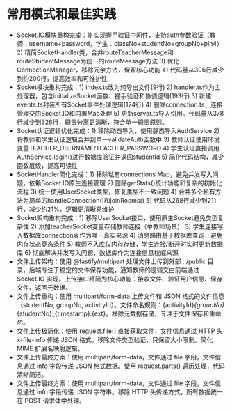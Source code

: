 # 常用模式和最佳实践
- Socket.IO模块重构完成：1) 实现握手验证中间件，支持auth参数验证（教师：username+password，学生：classNo+studentNo+groupNo+pin4）2) 精简SocketHandler类，合并routeTeacherMessage和routeStudentMessage为统一的routeMessage方法 3) 优化ConnectionManager，移除冗余方法，保留核心功能 4) 代码量从306行减少到约200行，提高效率和可维护性
- Socket模块重构完成：1) index.ts改为纯导出文件(9行) 2) handler.ts作为主处理器，包含initializeSocket函数、握手验证和协调逻辑(193行) 3) 新建events.ts封装所有Socket事件处理逻辑(124行) 4) 删除connection.ts，连接管理交由Socket.IO和内置Map处理 5) 更新server.ts导入引用。代码量从378行减少到326行，职责分离更清晰，符合单一职责原则。
- Socket认证逻辑优化完成：1) 移除动态导入，使用静态导入AuthService 2) 将教师和学生认证逻辑合并到单一validateAuth函数中 3) 教师认证使用环境变量TEACHER_USERNAME/TEACHER_PASSWORD 4) 学生认证直接调用AuthService.login()进行数据库验证并返回studentId 5) 简化代码结构，减少函数层级，提高可读性
- SocketHandler简化完成：1) 移除私有connections Map，避免并发写入问题，依赖Socket.IO原生连接管理 2) 删除getStats()统计功能和复杂的初始化流程 3) 统一使用UserSocket类型，修复类型不一致问题 4) 合并多个私有方法为简单的handleConnection()和joinRooms() 5) 代码从268行减少到211行，减少约21%，逻辑更清晰易维护
- Socket架构重构完成：1) 移除UserSocket接口，使用原生Socket避免类型复杂性 2) 添加teacherSocket变量存储教师连接（单教师场景） 3) 学生连接写入数据库connection表作为唯一真实来源 4) 消息路由基于数据库查询，避免内存状态竞态条件 5) 教师不入库仅内存存储，学生连接/断开时实时更新数据库 6) 彻底解决并发写入问题，数据库作为连接信息权威来源
- 文件上传架构：使用 @fastify/multipart 处理文件上传到外部 ../public 目录，后端专注于稳定的文件保存功能，通知教师的逻辑交由前端通过 Socket.IO 实现。上传接口精简为核心功能：接收文件、验证用户信息、保存文件、返回元数据。
- 文件上传重构：使用 multipart/form-data 上传文件和 JSON 格式的文件信息（studentNo, groupNo, activityId）。文件命名规则：{activityId}_{groupNo}_{studentNo}_{timestamp}.{ext}。移除元数据存储，专注于文件保存和重命名。
- 文件上传极简化：使用 request.file() 直接获取文件，文件信息通过 HTTP 头 x-file-info 传递 JSON 格式。移除文件类型验证，只保留大小限制。简化 MIME 扩展名映射逻辑。
- 文件上传最终方案：使用 multipart/form-data，文件通过 file 字段，文件信息通过 info 字段传递 JSON 格式数据。使用 request.parts() 遍历处理，代码清晰简洁。
- 文件上传最终方案：使用 multipart/form-data，文件通过 file 字段，文件信息通过 info 字段传递 JSON 字符串。移除 HTTP 头传递方式，所有数据统一在 POST 请求体中处理。
